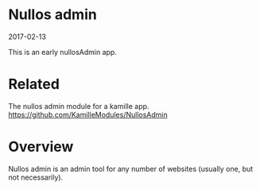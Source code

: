 Nullos admin
==================
2017-02-13


This is an early nullosAdmin app.




Related
===========

The nullos admin module for a kamille app.
https://github.com/KamilleModules/NullosAdmin




Overview
============
Nullos admin is an admin tool for any number of websites (usually one, but not necessarily).


